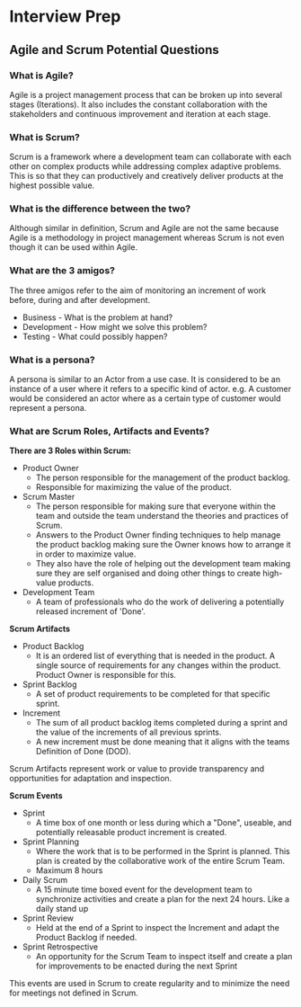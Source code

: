 # Interview Prep

## Agile and Scrum Potential Questions

### What is Agile?
Agile is a project management process that can be broken up into several stages (Iterations). It also includes the constant collaboration with the stakeholders and continuous improvement and iteration at each stage.
### What is Scrum?
Scrum is a framework where a development team can collaborate with each other on complex products while addressing complex adaptive problems. This is so that they can productively and creatively deliver products at the highest possible value.
### What is the difference between the two?
Although similar in definition, Scrum and Agile are not the same because Agile is a methodology in project management whereas Scrum is not even though it can be used within Agile.
### What are the 3 amigos?
The three amigos refer to the aim of monitoring an increment of work before, during and after development.

* Business - What is the problem at hand?
* Development - How might we solve this problem?
* Testing - What could possibly happen?
### What is a persona?
A persona is similar to an Actor from a use case. It is considered to be an instance of a user where it refers to a specific kind of actor. e.g. A customer would be considered an actor where as a certain type of customer would represent a persona.
### What are Scrum Roles, Artifacts and Events?
**There are 3 Roles within Scrum:**
 * Product Owner
    - The person responsible for the management of the product backlog.
    - Responsible for maximizing the value of the product.
 * Scrum Master
    - The person responsible for making sure that everyone within the team and outside the team understand the theories and practices of Scrum.
    - Answers to the Product Owner finding techniques to help manage the product backlog making sure the Owner knows how to arrange it in order to maximize value.
    - They also have the role of helping out the development team making sure they are self organised and doing other things to create high-value products.
 * Development Team
    - A team of professionals who do the work of delivering a potentially released increment of 'Done'.
 
 **Scrum Artifacts**
 * Product Backlog
    - It is an ordered list of everything that is needed in the product. A single source of requirements for any changes within the product. Product Owner is responsible for this.
 * Sprint Backlog
    - A set of product requirements to be completed for that specific sprint.
 * Increment
    - The sum of all product backlog items completed during a sprint and the value of the increments of all previous sprints.
    - A new increment must be done meaning that it aligns with the teams Definition of Done (DOD).
 
 Scrum Artifacts represent work or value to provide transparency and opportunities for adaptation and inspection.
 
**Scrum Events**
* Sprint
    - A time box of one month or less during which a "Done", useable, and potentially releasable product increment is created.
* Sprint Planning
    - Where the work that is to be performed in the Sprint is planned. This plan is created by the collaborative work of the entire Scrum Team.
    - Maximum 8 hours
* Daily Scrum
    - A 15 minute time boxed event for the development team to synchronize activities and create a plan for the next 24 hours. Like a daily stand up
* Sprint Review
    - Held at the end of a Sprint to inspect the Increment and adapt the Product Backlog if needed.
* Sprint Retrospective
    - An opportunity for the Scrum Team to inspect itself and create a plan for improvements to be enacted during the next Sprint

This events are used in Scrum to create regularity and to minimize the need for meetings not defined in Scrum.


